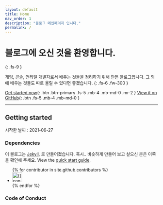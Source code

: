 ```yaml
---
layout: default
title: Home
nav_order: 1
description: "블로그 메인페이지 입니다."
permalink: /
---
```


# 블로그에 오신 것을 환영합니다.
{: .fs-9 }

게임, 콘솔, 언리얼 개발자로서 배우는 것들을 정리하기 위해 만든 블로그입니다.
그 외에 배우는 것들도 따로 올릴 수 있다면 좋겠습니다.
{: .fs-6 .fw-300 }

[Get started now](#getting-started){: .btn .btn-primary .fs-5 .mb-4 .mb-md-0 .mr-2 } 
[View it on GitHub](https://github.com/cyy1133/just-the-docs){: .btn .fs-5 .mb-4 .mb-md-0 }

---

## Getting started

시작한 날짜 : 2021-06-27

### Dependencies

이 블로그는 [Jekyll](https://jekyllrb.com), 로 만들어졌습니다.
혹시.. 비슷하게 만들어 보고 싶으신 분은 이쪽을 확인해 주세요. 
View the [quick start guide](https://jekyllrb.com/docs/). 


<ul class="list-style-none">
{% for contributor in site.github.contributors %}
  <li class="d-inline-block mr-1">
     <a href="{{ contributor.html_url }}"><img src="{{ contributor.avatar_url }}" width="32" height="32" alt="{{ contributor.login }}"/></a>
  </li>
{% endfor %}
</ul>

### Code of Conduct

